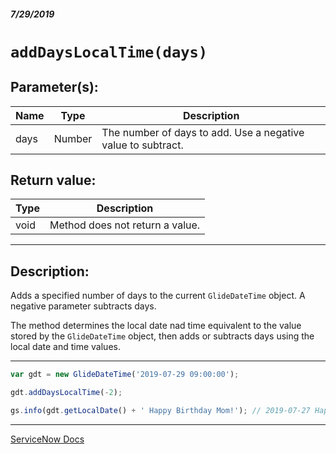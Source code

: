 ##### 7/29/2019
# `addDaysLocalTime(days)`

## Parameter(s):
| Name | Type | Description |
|---|---|---|
| days | Number | The number of days to add.  Use a negative value to subtract. |

## Return value:
| Type | Description |
|---|---|
| void | Method does not return a value. |

---

## Description:
Adds a specified number of days to the current `GlideDateTime` object.  A negative parameter subtracts days.  

The method determines the local date nad time equivalent to the value stored by the `GlideDateTime` object, then adds or subtracts days using the local date and time values.

---

```js
var gdt = new GlideDateTime('2019-07-29 09:00:00');

gdt.addDaysLocalTime(-2);

gs.info(gdt.getLocalDate() + ' Happy Birthday Mom!'); // 2019-07-27 Happy Birthday Mom!
```

---

[ServiceNow Docs](https://developer.servicenow.com/app.do#!/api_doc?v=madrid&id=r_ScopedGlideDateTimeAddDaysLocalTime_Number)